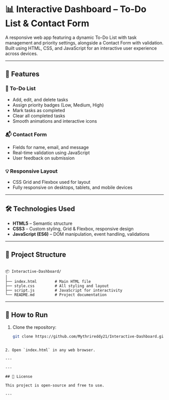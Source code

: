 # 📊 Interactive Dashboard – To-Do List & Contact Form

A responsive web app featuring a dynamic To-Do List with task management and priority settings, alongside a Contact Form with validation. Built using HTML, CSS, and JavaScript for an interactive user experience across devices.

---

## 🚀 Features

### 📝 To-Do List
- Add, edit, and delete tasks
- Assign priority badges (Low, Medium, High)
- Mark tasks as completed
- Clear all completed tasks
- Smooth animations and interactive icons

### 📬 Contact Form
- Fields for name, email, and message
- Real-time validation using JavaScript
- User feedback on submission

### 💡 Responsive Layout
- CSS Grid and Flexbox used for layout
- Fully responsive on desktops, tablets, and mobile devices

---

## 🛠 Technologies Used

- **HTML5** – Semantic structure
- **CSS3** – Custom styling, Grid & Flexbox, responsive design
- **JavaScript (ES6)** – DOM manipulation, event handling, validations

---

## 📁 Project Structure

```

📦 Interactive-Dashboard/
│
├── index.html        # Main HTML file
├── style.css         # All styling and layout
├── script.js         # JavaScript for interactivity
└── README.md         # Project documentation

````

---

## 📌 How to Run

1. Clone the repository:
   ```bash
   git clone https://github.com/Mythrireddy21/Interactive-Dashboard.git
````

2. Open `index.html` in any web browser.

---

---

## 📄 License

This project is open-source and free to use.

---
